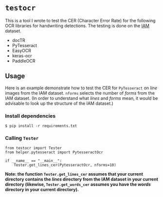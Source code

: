 # `testocr`

This is a tool I wrote to test the CER (Character Error Rate) for the following OCR libraries for handwriting detections. The testing is done on the [IAM](https://fki.tic.heia-fr.ch/databases/iam-handwriting-database) dataset.

- docTR
- PyTesseract
- EasyOCR
- keras-ocr
- PaddleOCR

## Usage
Here is an example demonstrate how to test the CER for `PyTesseract` on *line* images from the IAM dataset. `nforms` selects the number of *forms* from the IAM dataset. (In order to understand what *lines* and *forms* mean, it would be advisable to look up the structure of the IAM dataset.)


### Install dependencies
```
$ pip install -r requirements.txt

```

### Calling `Tester`
```
from testocr import Tester
from helper.pytesseract import PytesseractOcr

if __name__ == "__main__":
    Tester.get_lines_cer(PytesseractOcr, nforms=10)
```

**Note: the function `Tester.get_lines_cer` assumes that your current directory contains the *lines* directory from the IAM dataset in your current directory (likewise, `Tester.get_words_cer` assumes you have the *words* directory in your current directory).**
